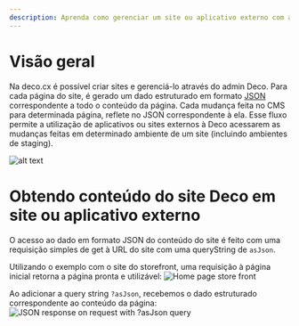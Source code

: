 ```yaml
---
description: Aprenda como gerenciar um site ou aplicativo externo com a Deco
---
```


# Visão geral

Na deco.cx é possível criar sites e gerenciá-lo através do admin Deco. Para cada página do site, é gerado um dado estruturado em formato [JSON](https://www.json.org/) correspondente a todo o conteúdo da página.
Cada mudança feita no CMS para determinada página, reflete no JSON correspondente à ela.
Esse fluxo permite a utilização de aplicativos ou sites externos à Deco acessarem as mudanças feitas em determinado ambiente de um site (incluindo ambientes de staging).

![alt text](/docs/headless-cms/change-flow.png)

# Obtendo conteúdo do site Deco em site ou aplicativo externo

O acesso ao dado em formato JSON do conteúdo do site é feito com uma requisição simples de get à URL do site com uma queryString de `asJson`.

Utilizando o exemplo com o site do storefront, uma requisição à página inicial retorna a página pronta e utilizável:
![Home page store front](/docs/headless-cms/site.png)

Ao adicionar a query string `?asJson`, recebemos o dado estruturado correspondente ao conteúdo da página:
![JSON response on request with ?asJson query](/docs/headless-cms/asjson.png)
